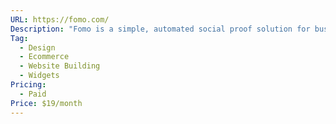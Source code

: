 ```yaml
---
URL: https://fomo.com/
Description: "Fomo is a simple, automated social proof solution for businesses "
Tag:
  - Design
  - Ecommerce
  - Website Building
  - Widgets
Pricing:
  - Paid
Price: $19/month
---
```

